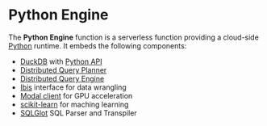 # Python Engine

The **Python Engine** function is a serverless function providing a cloud-side [Python](https://www.python.org/) runtime. It embeds the following components:

- [DuckDB](https://duckdb.org/) with [Python API](https://duckdb.org/docs/api/python/overview.html)
- [Distributed Query Planner](../../docs/Query%20Planner.md)
- [Distributed Query Engine](../../docs/Query%20Engine.md)
- [Ibis](https://ibis-project.org/) interface for data wrangling
- [Modal client](https://github.com/modal-labs/modal-client) for GPU acceleration
- [scikit-learn](https://scikit-learn.org/) for maching learning
- [SQLGlot](https://github.com/tobymao/sqlglot) SQL Parser and Transpiler
